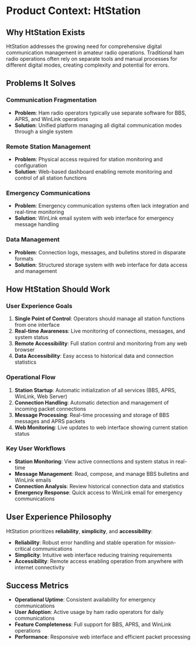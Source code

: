 # Product Context: HtStation

## Why HtStation Exists

HtStation addresses the growing need for comprehensive digital communication management in amateur radio operations. Traditional ham radio operations often rely on separate tools and manual processes for different digital modes, creating complexity and potential for errors.

## Problems It Solves

### Communication Fragmentation
- **Problem**: Ham radio operators typically use separate software for BBS, APRS, and WinLink operations
- **Solution**: Unified platform managing all digital communication modes through a single system

### Remote Station Management
- **Problem**: Physical access required for station monitoring and configuration
- **Solution**: Web-based dashboard enabling remote monitoring and control of all station functions

### Emergency Communications
- **Problem**: Emergency communication systems often lack integration and real-time monitoring
- **Solution**: WinLink email system with web interface for emergency message handling

### Data Management
- **Problem**: Connection logs, messages, and bulletins stored in disparate formats
- **Solution**: Structured storage system with web interface for data access and management

## How HtStation Should Work

### User Experience Goals
1. **Single Point of Control**: Operators should manage all station functions from one interface
2. **Real-time Awareness**: Live monitoring of connections, messages, and system status
3. **Remote Accessibility**: Full station control and monitoring from any web browser
4. **Data Accessibility**: Easy access to historical data and connection statistics

### Operational Flow
1. **Station Startup**: Automatic initialization of all services (BBS, APRS, WinLink, Web Server)
2. **Connection Handling**: Automatic detection and management of incoming packet connections
3. **Message Processing**: Real-time processing and storage of BBS messages and APRS packets
4. **Web Monitoring**: Live updates to web interface showing current station status

### Key User Workflows
- **Station Monitoring**: View active connections and system status in real-time
- **Message Management**: Read, compose, and manage BBS bulletins and WinLink emails
- **Connection Analysis**: Review historical connection data and statistics
- **Emergency Response**: Quick access to WinLink email for emergency communications

## User Experience Philosophy

HtStation prioritizes **reliability**, **simplicity**, and **accessibility**:

- **Reliability**: Robust error handling and stable operation for mission-critical communications
- **Simplicity**: Intuitive web interface reducing training requirements
- **Accessibility**: Remote access enabling operation from anywhere with internet connectivity

## Success Metrics

- **Operational Uptime**: Consistent availability for emergency communications
- **User Adoption**: Active usage by ham radio operators for daily communications
- **Feature Completeness**: Full support for BBS, APRS, and WinLink operations
- **Performance**: Responsive web interface and efficient packet processing
